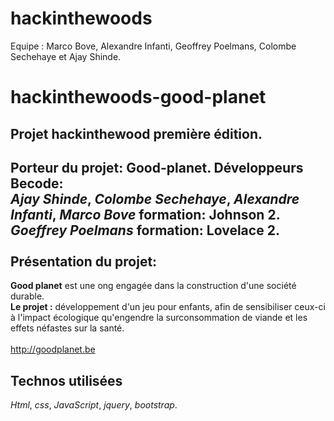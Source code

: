 # hackinthewoods

Equipe : Marco Bove, Alexandre Infanti, Geoffrey Poelmans, Colombe Sechehaye et Ajay Shinde.

# hackinthewoods-good-planet
**Projet hackinthewood première édition**.
------------------------------------------

**Porteur du projet**: Good-planet.
Développeurs **Becode**: <br />
_Ajay Shinde_, _Colombe Sechehaye_, _Alexandre Infanti_, _Marco Bove_ formation: **Johnson 2**. <br />
_Goeffrey Poelmans_ formation: **Lovelace 2**.<br /><br />
Présentation du projet:
--------------------------

**Good planet** est une ong engagée dans la construction d'une société durable.<br />
**Le projet :** développement d'un jeu pour enfants, afin de sensibiliser ceux-ci à l'impact écologique qu'engendre la surconsommation de viande et les effets néfastes sur la santé.<br /><br />
http://goodplanet.be

Technos utilisées
-----------------

_Html_, _css_, _JavaScript_, _jquery_, _bootstrap_.

